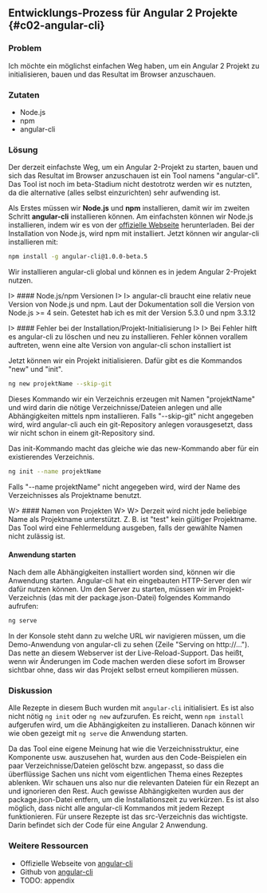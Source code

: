 ## Entwicklungs-Prozess für Angular 2 Projekte {#c02-angular-cli}

### Problem

Ich möchte ein möglichst einfachen Weg haben, um ein Angular 2 Projekt zu initialisieren, bauen und das Resultat im Browser anzuschauen.

### Zutaten

* Node.js
* npm
* angular-cli

### Lösung

Der derzeit einfachste Weg, um ein Angular 2-Projekt zu starten, bauen und sich das Resultat im Browser anzuschauen ist ein Tool namens "angular-cli".
Das Tool ist noch im beta-Stadium nicht destotrotz werden wir es nutzten, da die alternative (alles selbst einzurichten) sehr aufwending ist.

Als Erstes müssen wir __Node.js__ und __npm__ installieren, damit wir im zweiten Schritt __angular-cli__ installieren können.
Am einfachsten können wir Node.js installieren, indem wir es von der [offizielle Webseite](https://nodejs.org/en/download/) herunterladen.
Bei der Installation von Node.js, wird npm mit installiert.
Jetzt können wir angular-cli installieren mit:

```bash
npm install -g angular-cli@1.0.0-beta.5
```

Wir installieren angular-cli global und können es in jedem Angular 2-Projekt nutzen.

I> #### Node.js/npm Versionen
I>
I> angular-cli braucht eine relativ neue Version von Node.js und npm. Laut der Dokumentation soll die Version von Node.js >= 4 sein. Getestet hab ich es mit der Version 5.3.0 und npm 3.3.12

I> #### Fehler bei der Installation/Projekt-Initialisierung
I>
I> Bei Fehler hilft es angular-cli zu löschen und neu zu installieren. Fehler können vorallem auftreten, wenn eine alte Version von angular-cli schon installiert ist

Jetzt können wir ein Projekt initialisieren.
Dafür gibt es die Kommandos "new" und "init".

```bash
ng new projektName --skip-git
```

Dieses Kommando wir ein Verzeichnis erzeugen mit Namen "projektName" und wird darin die nötige Verzeichnisse/Dateien anlegen und alle Abhängigkeiten mittels npm installieren.
Falls "--skip-git" nicht angegeben wird, wird angular-cli auch ein git-Repository anlegen vorausgesetzt, dass wir nicht schon in einem git-Repository sind.

Das init-Kommando macht das gleiche wie das new-Kommando aber für ein existierendes Verzeichnis.

```bash
ng init --name projektName
```

Falls "--name projektName" nicht angegeben wird, wird der Name des Verzeichnisses als Projektname benutzt.

W> #### Namen von Projekten
W>
W> Derzeit wird nicht jede beliebige Name als Projektname unterstützt. Z. B. ist "test" kein gültiger Projektname. Das Tool wird eine Fehlermeldung ausgeben, falls der gewählte Namen nicht zulässig ist.

#### Anwendung starten

Nach dem alle Abhängigkeiten installiert worden sind, können wir die Anwendung starten.
Angular-cli hat ein eingebauten HTTP-Server den wir dafür nutzen können.
Um den Server zu starten, müssen wir im Projekt-Verzeichnis (das mit der package.json-Datei) folgendes Kommando aufrufen:

```bash
ng serve
```

In der Konsole steht dann zu welche URL wir navigieren müssen, um die Demo-Anwendung von angular-cli zu sehen (Zeile "Serving on http://...").
Das nette an diesem Webserver ist der Live-Reload-Support.
Das heißt, wenn wir Änderungen im Code machen werden diese sofort im Browser sichtbar ohne, dass wir das Projekt selbst erneut kompilieren müssen.

### Diskussion

Alle Rezepte in diesem Buch wurden mit `angular-cli` initialisiert.
Es ist also nicht nötig `ng init` oder `ng new` aufzurufen.
Es reicht, wenn `npm install` aufgerufen wird, um die Abhängigkeiten zu installieren.
Danach können wir wie oben gezeigt mit `ng serve` die Anwendung starten.

Da das Tool eine eigene Meinung hat wie die Verzeichnisstruktur, eine Komponente usw. auszusehen hat, wurden aus den Code-Beispielen ein paar Verzeichnisse/Dateien gelöscht bzw. angepasst, so dass die überflüssige Sachen uns nicht vom eigentlichen Thema eines Rezeptes ablenken.
Wir schauen uns also nur die relevanten Dateien für ein Rezept an und ignorieren den Rest.
Auch gewisse Abhängigkeiten wurden aus der package.json-Datei entfern, um die Installationszeit zu verkürzen.
Es ist also möglich, dass nicht alle angular-cli Kommandos mit jedem Rezept funktionieren.
Für unsere Rezepte ist das src-Verzeichnis das wichtigste.
Darin befindet sich der Code für eine Angular 2 Anwendung.

### Weitere Ressourcen

* Offizielle Webseite von [angular-cli](https://cli.angular.io/)
* Github von [angular-cli](https://github.com/angular/angular-cli)
* TODO: appendix


